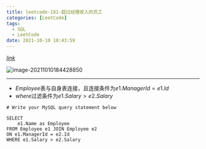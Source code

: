 ```yaml
---
title: leetcode-181-超过经理收入的员工
categories: [LeetCode]
tags:
  - SQL
  - LeetCode
date: 2021-10-10 18:43:59
---
```


[$link$](https://leetcode-cn.com/problems/employees-earning-more-than-their-managers/)

![image-20211010184428850](https://gitee.com/cao_ziqiang/img/raw/master/20211010184428.png)

<hr/>

- $Employee$表与自身表连接，且连接条件为$e1.ManagerId = e1.Id$
- $where$过滤条件为$e1.Salary \gt e2.Salary$

```mysql
# Write your MySQL query statement below

SELECT
    e1.Name as Employee
FROM Employee e1 JOIN Employee e2
ON e1.ManagerId = e2.Id
WHERE e1.Salary > e2.Salary
```

